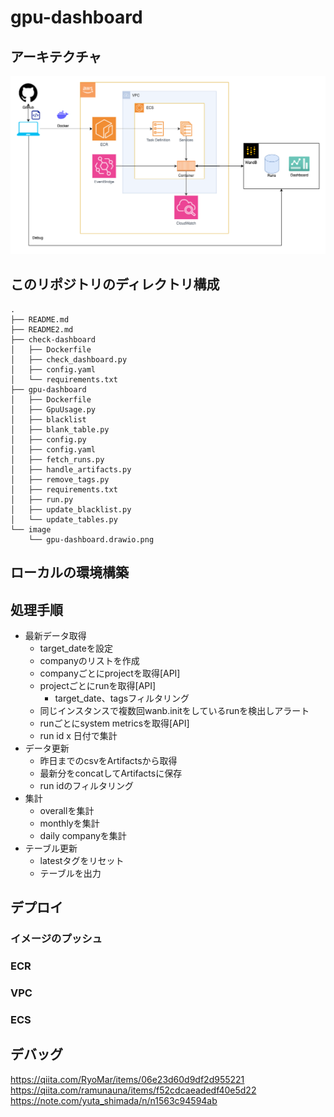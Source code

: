 # gpu-dashboard
## アーキテクチャ
![アーキテクチャ](./image/gpu-dashboard.drawio.png)
## このリポジトリのディレクトリ構成
```
.
├── README.md
├── README2.md
├── check-dashboard
│   ├── Dockerfile
│   ├── check_dashboard.py
│   ├── config.yaml
│   └── requirements.txt
├── gpu-dashboard
│   ├── Dockerfile
│   ├── GpuUsage.py
│   ├── blacklist
│   ├── blank_table.py
│   ├── config.py
│   ├── config.yaml
│   ├── fetch_runs.py
│   ├── handle_artifacts.py
│   ├── remove_tags.py
│   ├── requirements.txt
│   ├── run.py
│   ├── update_blacklist.py
│   └── update_tables.py
└── image
    └── gpu-dashboard.drawio.png
```
## ローカルの環境構築
## 処理手順
- 最新データ取得
    - target_dateを設定
    - companyのリストを作成
    - companyごとにprojectを取得[API]
    - projectごとにrunを取得[API]
        - target_date、tagsフィルタリング
    - 同じインスタンスで複数回wanb.initをしているrunを検出しアラート
    - runごとにsystem metricsを取得[API]
    - run id x 日付で集計
- データ更新
    - 昨日までのcsvをArtifactsから取得
    - 最新分をconcatしてArtifactsに保存
    - run idのフィルタリング
- 集計
    - overallを集計
    - monthlyを集計
    - daily companyを集計
- テーブル更新
    - latestタグをリセット
    - テーブルを出力

## デプロイ
### イメージのプッシュ
### ECR
### VPC
### ECS
## デバッグ

https://qiita.com/RyoMar/items/06e23d60d9df2d955221
https://qiita.com/ramunauna/items/f52cdcaeadedf40e5d22
https://note.com/yuta_shimada/n/n1563c94594ab